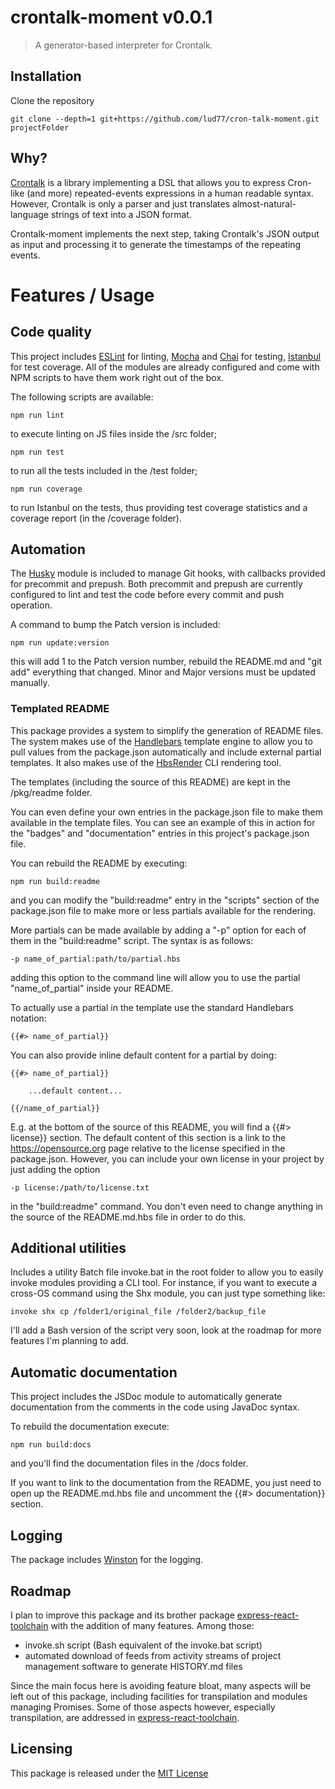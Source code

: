 # crontalk-moment v0.0.1
> A generator-based interpreter for Crontalk.



## Installation

Clone the repository

	git clone --depth=1 git+https://github.com/lud77/cron-talk-moment.git projectFolder

## Why?

[Crontalk](https:/github.com/lud77/cront-talk) is a library implementing a DSL that allows you to express Cron-like (and more) repeated-events expressions in a human readable syntax.
However, Crontalk is only a parser and just translates almost-natural-language strings of text into a JSON format.

Crontalk-moment implements the next step, taking Crontalk's JSON output as input and processing it to generate the timestamps of the repeating events.


# Features / Usage

## Code quality

This project includes [ESLint](https://github.com/eslint/eslint) for linting, [Mocha](https://github.com/mochajs/mocha) and [Chai](https://github.com/chaijs/chai) for testing, [Istanbul](https://github.com/gotwarlost/istanbul) for test coverage.
All of the modules are already configured and come with NPM scripts to have them work right out of the box.

The following scripts are available:

	npm run lint

to execute linting on JS files inside the /src folder;

	npm run test

to run all the tests included in the /test folder;

	npm run coverage

to run Istanbul on the tests, thus providing test coverage statistics and a coverage report (in the /coverage folder).



## Automation

The [Husky](https://github.com/typicode/husky) module is included to manage Git hooks, with callbacks provided for precommit and prepush.
Both precommit and prepush are currently configured to lint and test the code before every commit and push operation.

A command to bump the Patch version is included:

	npm run update:version

this will add 1 to the Patch version number, rebuild the README.md and "git add" everything that changed. Minor and Major versions must be updated manually.



### Templated README

This package provides a system to simplify the generation of README files. The system makes use of the [Handlebars](https://github.com/wycats/handlebars.js/) template engine to allow you to pull values from the package.json automatically and include external partial templates. It also makes use of the [HbsRender](https://github.com/lud77/hbs-render) CLI rendering tool.

The templates (including the source of this README) are kept in the /pkg/readme folder.

You can even define your own entries in the package.json file to make them available in the template files. You can see an example of this in action for the "badges" and "documentation" entries in this project's package.json file.

You can rebuild the README by executing:

	npm run build:readme

and you can modify the "build:readme" entry in the "scripts" section of the package.json file to make more or less partials available for the rendering.

More partials can be made available by adding a "-p" option for each of them in the "build:readme" script. The syntax is as follows:

	-p name_of_partial:path/to/partial.hbs

adding this option to the command line will allow you to use the partial "name_of_partial" inside your README.

To actually use a partial in the template use the standard Handlebars notation:

	{{#> name_of_partial}}


You can also provide inline default content for a partial by doing:

	{{#> name_of_partial}}

		...default content...

	{{/name_of_partial}}

E.g. at the bottom of the source of this README, you will find a {{#> license}} section. The default content of this section is a link to the https://opensource.org page relative to the license specified in the package.json. However, you can include your own license in your project by just adding the option

	-p license:/path/to/license.txt

in the "build:readme" command. You don't even need to change anything in the source of the README.md.hbs file in order to do this.



## Additional utilities

Includes a utility Batch file invoke.bat in the root folder to allow you to easily invoke modules providing a CLI tool. For instance, if you want to execute a cross-OS command using the Shx module, you can just type something like:

	invoke shx cp /folder1/original_file /folder2/backup_file

I'll add a Bash version of the script very soon, look at the roadmap for more features I'm planning to add.



## Automatic documentation

This project includes the JSDoc module to automatically generate documentation from the comments in the code using JavaDoc syntax.

To rebuild the documentation execute:

	npm run build:docs

and you'll find the documentation files in the /docs folder.

If you want to link to the documentation from the README, you just need to open up the README.md.hbs file and uncomment the {{#> documentation}} section.


## Logging

The package includes [Winston](http://github.com/winstonjs/winston) for the logging.








## Roadmap

I plan to improve this package and its brother package [express-react-toolchain](https://github.com/lud77/express-react-toolchain) with the addition of many features. Among those:

- invoke.sh script (Bash equivalent of the invoke.bat script)
- automated download of feeds from activity streams of project management software to generate HISTORY.md files

Since the main focus here is avoiding feature bloat, many aspects will be left out of this package, including facilities for transpilation and modules managing Promises. Some of those aspects however, especially transpilation, are addressed in [express-react-toolchain](https://github.com/lud77/express-react-toolchain).




## Licensing

This package is released under the [MIT License](https://opensource.org/licenses/MIT)

